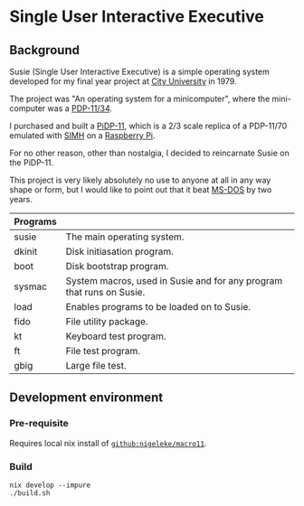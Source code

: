 # Single User Interactive Executive

## Background

Susie (Single User Interactive Executive) is a simple operating system developed for my final year project at [City University](https://www.city.ac.uk/) in 1979.

The project was "An operating system for a minicomputer", where the mini-computer was a [PDP-11/34](https://en.wikipedia.org/wiki/PDP-11).

I purchased and built a [PiDP-11](https://obsolescence.wixsite.com/obsolescence/pidp-11), which is a 2/3 scale replica of a PDP-11/70 emulated with [SIMH](https://github.com/simh/simh) on a [Raspberry Pi](https://www.raspberrypi.com/).

For no other reason, other than nostalgia, I decided to reincarnate Susie on the PiDP-11.

This project is very likely absolutely no use to anyone at all in any way shape or form, but I would like to point out that it beat [MS-DOS](https://en.wikipedia.org/wiki/MS-DOS) by two years.

| Programs  | |
|-----------|-|
| susie     | The main operating system. |
| dkinit    | Disk initiasation program. |
| boot      | Disk bootstrap program. |
| sysmac    | System macros, used in Susie and for any program that runs on Susie. |
| load      | Enables programs to be loaded on to Susie. |
| fido      | File utility package. |
| kt        | Keyboard test program. |
| ft        | File test program. |
| gbig      | Large file test. |

## Development environment

### Pre-requisite

Requires local nix install of [`github:nigeleke/macro11`](https://github.com/nigeleke/macro11).

### Build

```
nix develop --impure
./build.sh
```
